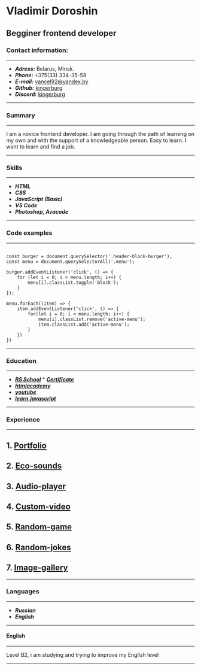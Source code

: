 # Vladimir Doroshin

## Begginer frontend developer

### Contact information:

----

* ***Adress:*** Belarus, Minsk.
* ***Phone:*** +375(33) 334-35-58
* ***E-mail:*** <vancel92@yandex.by>
* ***Github:*** [kingerburg](https://github.com/Kingerburg)
* ***Discord:*** [kingerburg](https://discordapp.com/users/919987438384984104/)

----

### Summary

----

I am a novice frontend developer. 
I am going through the path of learning on my own and with the support of a knowledgeable person.
Easy to learn. I want to learn and find a job.

----

### Skills

----

* ***HTML***
* ***CSS***
* ***JavaScript (Basic)***
* ***VS Code***
* ***Photoshop, Avacode***

----

### Code examples

----

```

const burger = document.querySelector('.header-block-burger'),
const menu = document.querySelectorAll('.menu');

burger.addEventListener('click', () => {
    for (let i = 0; i < menu.length; i++) {
        menu[i].classList.toggle('block');
    }
});

menu.forEach((item) => {
    item.addEventListener('click', () => {
        for(let i = 0; i < menu.length; i++) {
            menu[i].classList.remove('active-menu');
            item.classList.add('active-menu');
        }
    })
})

```

----

### Education

----
* ***[RS School](https://rs.school/)*** * ***[Certificate](https://docviewer.yandex.by/view/342202273/?*=JXCY%2Bx8rvIDJgDMUGmv3496t5AJ7InVybCI6InlhLWRpc2stcHVibGljOi8vemxwWmljUFBDMWlCdE5BQlBKU0psNUVQRGk3UlVLMERyL28yaENYdkZTNCtqakxxSStWTTlTb2djWDJaM0gzbXEvSjZicG1SeU9Kb25UM1ZvWG5EYWc9PSIsInRpdGxlIjoib2lhcjB3aWMucGRmIiwibm9pZnJhbWUiOmZhbHNlLCJ1aWQiOiIzNDIyMDIyNzMiLCJ0cyI6MTY0NzQyMTk5NjM4NCwieXUiOiI5MTY1ODY0MzQxNjQ1MTM4NTcxIn0%3D)***
* ***[htmlacademy](https://htmlacademy.ru/)***
* ***[youtube](https://www.youtube.com/c/FreelancerLifeStyle/videos)***
* ***[learn.javascript](https://learn.javascript.ru)***

----

### Experience

----

## 1. [Portfolio](https://rolling-scopes-school.github.io/kingerburg-JSFEPRESCHOOL/portfolio/)
## 2. [Eco-sounds](https://rolling-scopes-school.github.io/kingerburg-JSFEPRESCHOOL/eco-sounds/)
## 3. [Audio-player](https://rolling-scopes-school.github.io/kingerburg-JSFEPRESCHOOL/audio-player/)
## 4. [Custom-video](https://rolling-scopes-school.github.io/kingerburg-JSFEPRESCHOOL/custom-video/)
## 5. [Random-game](https://rolling-scopes-school.github.io/kingerburg-JSFEPRESCHOOL/random-game/)
## 6. [Random-jokes](https://rolling-scopes-school.github.io/kingerburg-JSFEPRESCHOOL/random-jokes/)
## 7. [Image-gallery](https://rolling-scopes-school.github.io/kingerburg-JSFEPRESCHOOL/image-galery/)

----

### Languages

----

* ***Russian***
* ***English***

----

#### English

----

Level B2, i am studying and trying to improve my English level

----

